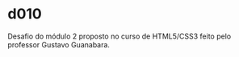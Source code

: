 # d010

Desafio do módulo 2 proposto no curso de HTML5/CSS3 feito pelo professor Gustavo Guanabara.
